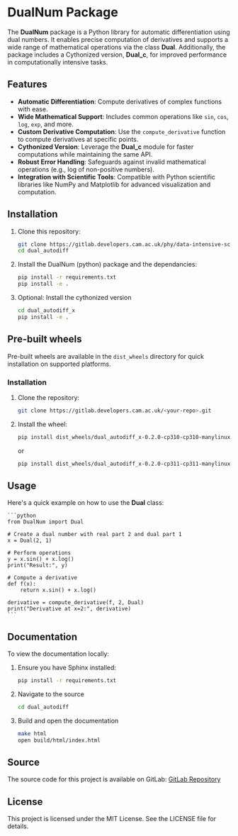 # DualNum Package

The **DualNum**  package is a Python library for automatic differentiation using dual numbers. It enables precise computation of derivatives and supports a wide range of mathematical operations via the class **Dual**. Additionally, the package includes a Cythonized version, **Dual_c**, for improved performance in computationally intensive tasks.

## Features
- **Automatic Differentiation**: Compute derivatives of complex functions with ease.
- **Wide Mathematical Support**: Includes common operations like `sin`, `cos`, `log`, `exp`, and more.
- **Custom Derivative Computation**: Use the `compute_derivative` function to compute derivatives at specific points.
- **Cythonized Version**: Leverage the **Dual_c** module for faster computations while maintaining the same API.
- **Robust Error Handling**: Safeguards against invalid mathematical operations (e.g., log of non-positive numbers).
- **Integration with Scientific Tools**: Compatible with Python scientific libraries like NumPy and Matplotlib for advanced visualization and computation.

## Installation

1. Clone this repository:
   ```bash
   git clone https://gitlab.developers.cam.ac.uk/phy/data-intensive-science-mphil/assessments/c1_coursework1/sn665/-/main?ref_type=heads
   cd dual_autodiff
   ```

2. Install the DualNum (python) package and the dependancies:
   ```bash
   pip install -r requirements.txt
   pip install -e .
   ```

3. Optional: Install the cythonized version
   ```bash
   cd dual_autodiff_x
   pip install -e .
   ```

## Pre-built wheels 

Pre-built wheels are available in the `dist_wheels` directory for quick installation on supported platforms.

### Installation
1. Clone the repository:
   ```bash
   git clone https://gitlab.developers.cam.ac.uk/<your-repo>.git
   ```

2. Install the wheel:
    ```bash
    pip install dist_wheels/dual_autodiff_x-0.2.0-cp310-cp310-manylinux_2_17_x86_64.manylinux2014_x86_64.whl
    ```
    or
    ```bash
    pip install dist_wheels/dual_autodiff_x-0.2.0-cp311-cp311-manylinux_2_17_x86_64.manylinux2014_x86_64.whl
    ```



## Usage

Here's a quick example on how to use the **Dual** class:

    ```python
    from DualNum import Dual

    # Create a dual number with real part 2 and dual part 1
    x = Dual(2, 1)

    # Perform operations
    y = x.sin() + x.log()
    print("Result:", y)

    # Compute a derivative
    def f(x):
        return x.sin() + x.log()

    derivative = compute_derivative(f, 2, Dual)
    print("Derivative at x=2:", derivative)
    ```

## Documentation

To view the documentation locally:

1. Ensure you have Sphinx installed:
   ```bash
   pip install -r requirements.txt

2. Navigate to the source
    ```bash
    cd dual_autodiff

3. Build and open the documentation
    ```bash
    make html
    open build/html/index.html
    ```

## Source

The source code for this project is available on GitLab:
[GitLab Repository](https://gitlab.developers.cam.ac.uk/phy/data-intensive-science-mphil/assessments/c1_coursework1/sn665/-/main?ref_type=heads)


## License

This project is licensed under the MIT License. See the LICENSE file for details.

